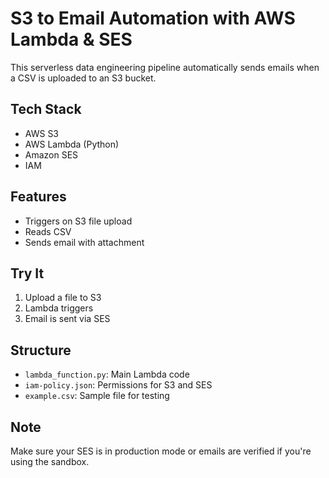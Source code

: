 # S3 to Email Automation with AWS Lambda & SES

This serverless data engineering pipeline automatically sends emails when a CSV is uploaded to an S3 bucket.

## Tech Stack
- AWS S3
- AWS Lambda (Python)
- Amazon SES
- IAM

## Features
- Triggers on S3 file upload
- Reads CSV
- Sends email with attachment

## Try It
1. Upload a file to S3
2. Lambda triggers
3. Email is sent via SES

## Structure
- `lambda_function.py`: Main Lambda code
- `iam-policy.json`: Permissions for S3 and SES
- `example.csv`: Sample file for testing

## Note
Make sure your SES is in production mode or emails are verified if you're using the sandbox.
